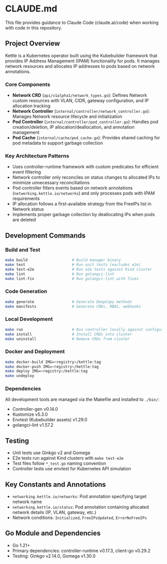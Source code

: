 # CLAUDE.md

This file provides guidance to Claude Code (claude.ai/code) when working with code in this repository.

## Project Overview

Kettle is a Kubernetes operator built using the Kubebuilder framework that provides IP Address Management (IPAM) functionality for pods. It manages network resources and allocates IP addresses to pods based on network annotations.

### Core Components

- **Network CRD** (`api/v1alpha1/network_types.go`): Defines Network custom resources with VLAN, CIDR, gateway configuration, and IP allocation tracking
- **Network Controller** (`internal/controller/network_controller.go`): Manages Network resource lifecycle and initialization
- **Pod Controller** (`internal/controller/pod_controller.go`): Handles pod creation/deletion, IP allocation/deallocation, and annotation management
- **Pod Cache** (`internal/cache/pod_cache.go`): Provides shared caching for pod metadata to support garbage collection

### Key Architecture Patterns

- Uses controller-runtime framework with custom predicates for efficient event filtering
- Network controller only reconciles on status changes to allocated IPs to minimize unnecessary reconciliations
- Pod controller filters events based on network annotations (`networking.kettle.io/networks`) and only processes pods with IPAM requirements
- IP allocation follows a first-available strategy from the FreeIPs list in Network status
- Implements proper garbage collection by deallocating IPs when pods are deleted

## Development Commands

### Build and Test
```sh
make build                    # Build manager binary
make test                     # Run unit tests (excludes e2e)
make test-e2e                 # Run e2e tests against Kind cluster
make lint                     # Run golangci-lint
make lint-fix                 # Run golangci-lint with fixes
```

### Code Generation
```sh
make generate                 # Generate DeepCopy methods
make manifests                # Generate CRDs, RBAC, webhooks
```

### Local Development
```sh
make run                      # Run controller locally against configured cluster
make install                  # Install CRDs into cluster
make uninstall                # Remove CRDs from cluster
```

### Docker and Deployment
```sh
make docker-build IMG=<registry>/kettle:tag
make docker-push IMG=<registry>/kettle:tag
make deploy IMG=<registry>/kettle:tag
make undeploy
```

### Dependencies
All development tools are managed via the Makefile and installed to `./bin/`:
- Controller-gen v0.14.0
- Kustomize v5.3.0
- Envtest (Kubebuilder assets) v1.29.0
- golangci-lint v1.57.2

## Testing

- Unit tests use Ginkgo v2 and Gomega
- E2e tests run against Kind clusters with `make test-e2e`
- Test files follow `*_test.go` naming convention
- Controller tests use envtest for Kubernetes API simulation

## Key Constants and Annotations

- `networking.kettle.io/networks`: Pod annotation specifying target network name
- `networking.kettle.io/status`: Pod annotation containing allocated network details (IP, VLAN, gateway, etc.)
- Network conditions: `Initialized`, `FreeIPsUpdated`, `ErrorNoFreeIPs`

## Go Module and Dependencies

- Go 1.21+
- Primary dependencies: controller-runtime v0.17.3, client-go v0.29.2
- Testing: Ginkgo v2.14.0, Gomega v1.30.0